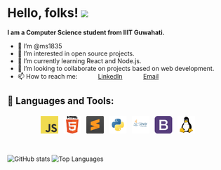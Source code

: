# Hello, folks! <img src="https://raw.githubusercontent.com/MartinHeinz/MartinHeinz/master/wave.gif" width="30px">
**I am a Computer Science student from IIIT Guwahati.**
- 👋 I’m @ms1835
- 👀 I’m interested in open source projects.
- 🌱 I’m currently learning React and Node.js.
- 💞️ I’m looking to collaborate on projects based on web development.
- 📫 How to reach me: 
                    &nbsp;&nbsp;&nbsp;&nbsp;&nbsp;&nbsp;&nbsp;&nbsp;&nbsp;&nbsp; [LinkedIn](https://www.linkedin.com/in/mayank-singh-3a6379128/)
                     &nbsp;&nbsp;&nbsp;&nbsp;&nbsp;&nbsp;&nbsp;&nbsp;&nbsp;&nbsp; [Email](mayanksingh5399@gmail.com)
 
 
 ## 🧰 Languages and Tools:
<p align="center">
<img src="https://raw.githubusercontent.com/github/explore/80688e429a7d4ef2fca1e82350fe8e3517d3494d/topics/javascript/javascript.png" alt="Javascript" height="40" style="vertical-align:top; margin:4px">
<img src="https://raw.githubusercontent.com/github/explore/80688e429a7d4ef2fca1e82350fe8e3517d3494d/topics/html/html.png" alt="HTML" height="40" style="vertical-align:top; margin:4px">
<img src="https://raw.githubusercontent.com/github/explore/80688e429a7d4ef2fca1e82350fe8e3517d3494d/topics/sublime-text/sublime-text.png" alt="Sublime" height="40" style="vertical-align:top; margin:4px">
<img src="https://raw.githubusercontent.com/github/explore/80688e429a7d4ef2fca1e82350fe8e3517d3494d/topics/python/python.png" alt="Python" height="40" style="vertical-align:top; margin:4px">
<img src="https://raw.githubusercontent.com/github/explore/80688e429a7d4ef2fca1e82350fe8e3517d3494d/topics/java/java.png" alt="Java" height="40" style="vertical-align:top; margin:4px">
<img src="https://raw.githubusercontent.com/github/explore/80688e429a7d4ef2fca1e82350fe8e3517d3494d/topics/bootstrap/bootstrap.png" alt="Bootstrap" height="40" style="vertical-align:top; margin:4px">
<img src="https://raw.githubusercontent.com/github/explore/80688e429a7d4ef2fca1e82350fe8e3517d3494d/topics/linux/linux.png" alt="Linux" height="40" style="vertical-align:top; margin:4px">
</p><br>
 
 
 ![GitHub stats](https://github-readme-stats.vercel.app/api?username=ms1835&show_icons=true&theme=tokyonight)
![Top Languages](https://github-readme-stats.vercel.app/api/top-langs/?username=ms1835&theme=tokyonight)

<!-- &count_private=true   -->
